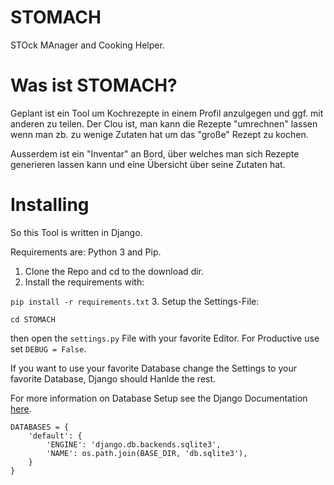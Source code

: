 # STOMACH
STOck MAnager and Cooking Helper.

# Was ist STOMACH?
Geplant ist ein Tool um Kochrezepte in einem Profil anzulgegen und ggf. mit anderen zu teilen.
Der Clou ist, man kann die Rezepte "umrechnen" lassen wenn man zb. zu wenige Zutaten hat um das "große" Rezept zu
kochen.

Ausserdem ist ein "Inventar" an Bord, über welches man sich Rezepte generieren lassen kann und eine Übersicht über seine Zutaten hat.

# Installing
So this Tool is written in Django.

Requirements are: Python 3 and Pip.

1. Clone the Repo and cd to the download dir.
2. Install the requirements with:

```pip install -r requirements.txt```
3. Setup the Settings-File:

```cd STOMACH```

then open the ```settings.py``` File with your favorite Editor.
For Productive use set ```DEBUG = False```.

If you want to use your favorite Database change the Settings to your favorite Database, Django should Hanlde the rest.

For more information on Database Setup see the Django Documentation <a href="https://docs.djangoproject.com/en/1.11/ref/settings/">here</a>.
```
DATABASES = {
    'default': {
        'ENGINE': 'django.db.backends.sqlite3',
        'NAME': os.path.join(BASE_DIR, 'db.sqlite3'),
    }
}
```